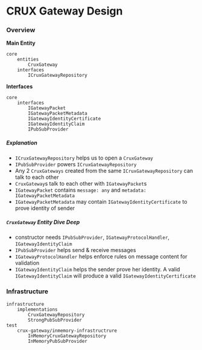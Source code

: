 # CRUX Gateway Design

### Overview

**Main Entity**
```
core
    entities
        CruxGateway
    interfaces
        ICruxGatewayRepository
```

**Interfaces**
```
core
    interfaces
        IGatewayPacket
        IGatewayPacketMetadata
        IGatewayIdentityCertificate
        IGatewayIdentityClaim
        IPubSubProvider
```

##### Explanation
* `ICruxGatewayRepository` helps us to open a `CruxGateway`
* `IPubSubProvider` powers `ICruxGatewayRepository`
* Any 2 `CruxGateways` created from the same `ICruxGatewayRepository` can talk to each other
* `CruxGateway`s talk to each other with `IGatewayPacket`s
* `IGatewayPacket` contains `message: any` and `metadata: IGatewayPacketMetadata`
* `IGatewayPacketMetadata` may contain `IGatewayIdentityCertificate` to prove identity of sender


##### `CruxGateway` Entity Dive Deep

* constructor needs `IPubSubProvider`, `IGatewayProtocolHandler`, `IGatewayIdentityClaim`
* `IPubSubProvider` helps send & receive messages 
* `IGatewayProtocolHandler` helps enforce rules on message content for validation
* `IGatewayIdentityClaim` helps the sender prove her identity. A valid `IGatewayIdentityClaim` will produce a valid `IGatewayIdentityCertificate`


### Infrastructure
```
infrastructure
    implementations
        CruxGatewayRepository
        StrongPubSubProvider
test
    crux-gateway/inmemory-infrastructrure
        InMemoryCruxGatewayRepository
        InMemoryPubSubProvider
```




